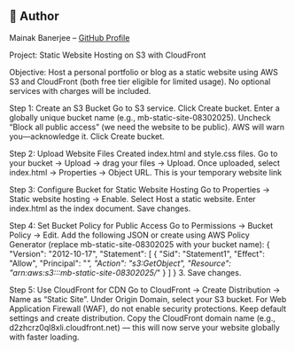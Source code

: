 ## 🔹 Author
Mainak Banerjee – [GitHub Profile](https://github.com/mainakhetc/aws-projects/)

Project: Static Website Hosting on S3 with CloudFront

Objective: Host a personal portfolio or blog as a static website using AWS S3 and CloudFront (both free tier eligible for limited usage). No optional services with charges will be included.

Step 1: Create an S3 Bucket
Go to S3 service.
Click Create bucket.
Enter a globally unique bucket name (e.g.,  mb-static-site-08302025).
Uncheck “Block all public access” (we need the website to be public). AWS will warn you—acknowledge it.
Click Create bucket.

Step 2: Upload Website Files
Created index.html and style.css files. 
Go to your bucket → Upload → drag your files → Upload.
Once uploaded, select index.html → Properties → Object URL. This is your temporary website link

Step 3: Configure Bucket for Static Website Hosting
Go to Properties → Static website hosting → Enable.
Select Host a static website.
Enter index.html as the index document.
Save changes.

Step 4: Set Bucket Policy for Public Access
Go to Permissions → Bucket Policy → Edit.
Add the following JSON or create using AWS Policy Generator (replace mb-static-site-08302025 with your bucket name):
{
    "Version": "2012-10-17",
    "Statement": [
        {
            "Sid": "Statement1",
            "Effect": "Allow",
            "Principal": "*",
            "Action": "s3:GetObject",
            "Resource": "arn:aws:s3:::mb-static-site-08302025/*"
        }
    ]
}
3. Save changes. 

Step 5: Use CloudFront for CDN
Go to CloudFront → Create Distribution → Name as “Static Site”.
Under Origin Domain, select your S3 bucket.
For Web Application Firewall (WAF), do not enable security protections.
Keep default settings and create distribution.
Copy the CloudFront domain name (e.g., d2zhcrz0ql8xli.cloudfront.net) — this will now serve your website globally with faster loading.


